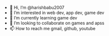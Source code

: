 - 👋 Hi, I’m @harishbabu2007
- 👀 I’m interested in web dev, app dev, game dev
- 🌱 I’m currently learning game dev
- 💞️ I’m looking to collaborate on games and apss
- 📫 How to reach me gmail, github, youtube

<!---
harishbabu2007/harishbabu2007 is a ✨ special ✨ repository because its `README.md` (this file) appears on your GitHub profile.
You can click the Preview link to take a look at your changes.
--->

